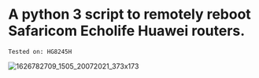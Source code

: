 # A python 3 script to remotely reboot Safaricom Echolife Huawei routers.
    Tested on: HG8245H
![1626782709_1505_20072021_373x173](https://user-images.githubusercontent.com/87286056/126338583-74ecaad2-5587-4f1c-a483-bbe82a89f2b1.png)
